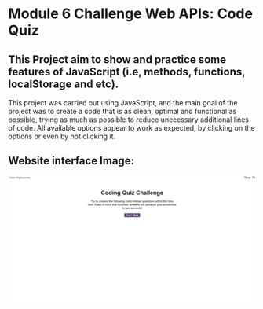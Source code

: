 # Module 6 Challenge Web APIs: Code Quiz

## This Project aim to show and practice some features of JavaScript (i.e, methods, functions, localStorage and etc).


This project was carried out using JavaScript, and the main goal of the project was to create a code that is as clean, optimal and functional as possible, trying as much as possible to reduce unecessary additional lines of code. All available options appear to work as expected, by clicking on the options or even by not clicking it.



## Website interface Image:

![Animation of code quiz. Presses button to start quiz. Clicks the button for the answer to each question, displays if answer was correct or incorrect. Quiz finishes and displays high scores. User adds their intials, then clears their intials and starts over.](quiz.gif)


 